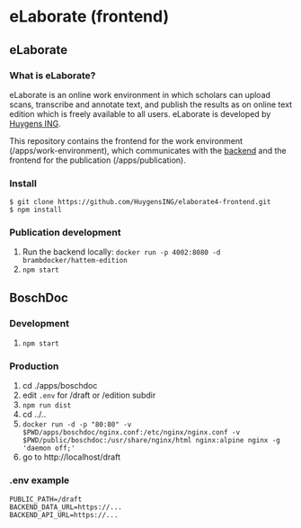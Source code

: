 eLaborate (frontend)
===================

## eLaborate

### What is eLaborate?

eLaborate is an online work environment in which scholars can upload scans, transcribe and annotate text, and publish the results as on online text edition which is freely available to all users.
eLaborate is developed by [Huygens ING](http://www.huygens.knaw.nl/).

This repository contains the frontend for the work environment (/apps/work-environment), which communicates with the [backend](https://github.com/HuygensING/elaborate4-backend) and the frontend for the publication (/apps/publication).

### Install

```
$ git clone https://github.com/HuygensING/elaborate4-frontend.git
$ npm install
```
### Publication development

1. Run the backend locally: `docker run -p 4002:8080 -d brambdocker/hattem-edition`
2. `npm start`

## BoschDoc

### Development
1. `npm start`

### Production
1. cd ./apps/boschdoc
2. edit `.env` for /draft or /edition subdir
3. `npm run dist`
4. cd ../..
5. `docker run -d -p "80:80" -v $PWD/apps/boschdoc/nginx.conf:/etc/nginx/nginx.conf -v $PWD/public/boschdoc:/usr/share/nginx/html nginx:alpine nginx -g 'daemon off;'`
6. go to http://localhost/draft

### .env example
```
PUBLIC_PATH=/draft
BACKEND_DATA_URL=https://...
BACKEND_API_URL=https://...
```
